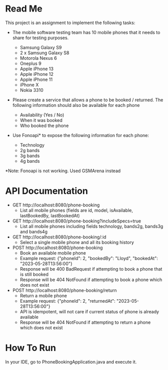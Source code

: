 # Read Me
This project is an assignment to implement the following tasks:

* The mobile software testing team has 10 mobile phones that it needs to share for testing purposes.
  * Samsung Galaxy S9
  * 2 x Samsung Galaxy S8
  * Motorola Nexus 6
  * Oneplus 9
  * Apple iPhone 13
  * Apple iPhone 12
  * Apple iPhone 11
  * iPhone X
  * Nokia 3310
  

* Please create a service that allows a phone to be booked / returned. The following information should also be available for each phone
  * Availability (Yes / No)
  * When it was booked
  * Who booked the phone
    
 
* Use Fonoapi* to expose the following information for each phone:
  * Technology
  * 2g bands
  * 3g bands
  * 4g bands

*Note: Fonoapi is not working. Used GSMArena instead

# API Documentation

* GET http://localhost:8080/phone-booking
  * List all mobile phones (fields are id, model, isAvailable, lastBookedBy, lastBookedAt)
* GET http://localhost:8080/phone-booking?includeSpecs=true
  * List all mobile phones including fields technology, bands2g, bands3g and bands4g 
* GET http://localhost:8080/phone-booking/:id
  * Select a single mobile phone and all its booking history 
* POST http://localhost:8080/phone-booking
  * Book an available mobile phone
  * Example request: {"phoneId": 2, "bookedBy": "Lloyd", "bookedAt": "2023-05-28T13:56:00"}
  * Response will be 400 BadRequest if attempting to book a phone that is still booked
  * Response will be 404 NotFound if attempting to book a phone which does not exist
* POST http://localhost:8080/phone-booking/return
  * Return a mobile phone
  * Example request: {"phoneId": 2, "returnedAt": "2023-05-28T13:56:00"}
  * API is idempotent, will not care if current status of phone is already available
  * Response will be 404 NotFound if attempting to return a phone which does not exist

# How To Run
In your IDE, go to PhoneBookingApplication.java and execute it.